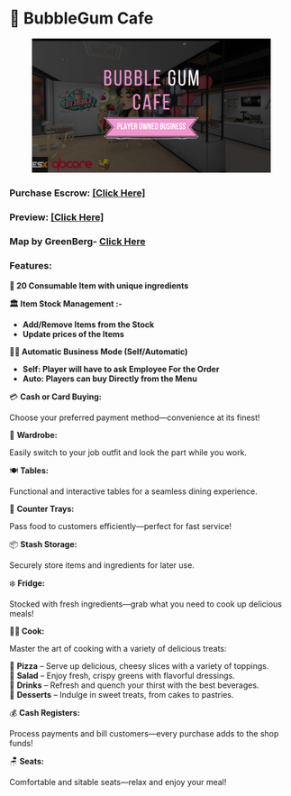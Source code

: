 # 🧋 BubbleGum Cafe

<figure><img src="../../../.gitbook/assets/BUBBLEGUM CAFE (6).png" alt=""><figcaption></figcaption></figure>

### Purchase Escrow: [\[Click Here\]](https://pulsescripts.tebex.io/package/6707950)

### Preview: [\[Click Here\]](https://youtu.be/Os_pJB0EICc)

### Map by GreenBerg- [Click Here](https://www.youtube.com/watch?v=MUUwk8irKSU)

### Features:

**🍞 20 Consumable Item with unique ingredients**

**🏛️ Item Stock Management :-**

* **Add/Remove Items from the Stock**
* **Update prices of the Items**

**👨‍💼 Automatic Business Mode (Self/Automatic)**

* **Self: Player will have to ask Employee For the Order**
* **Auto: Players can buy Directly from the Menu**

💳 **Cash or Card Buying:**&#x20;

Choose your preferred payment method—convenience at its finest!

👕 **Wardrobe:**&#x20;

Easily switch to your job outfit and look the part while you work.

🍽️ **Tables:**&#x20;

Functional and interactive tables for a seamless dining experience.

🛒 **Counter Trays:**&#x20;

Pass food to customers efficiently—perfect for fast service!

📦 **Stash Storage:**&#x20;

Securely store items and ingredients for later use.

❄️ **Fridge:**&#x20;

Stocked with fresh ingredients—grab what you need to cook up delicious meals!

**🧑‍🍳 Cook:**

Master the art of cooking with a variety of delicious treats:

🍕 **Pizza** – Serve up delicious, cheesy slices with a variety of toppings.\
🥗 **Salad** – Enjoy fresh, crispy greens with flavorful dressings.\
🥤 **Drinks** – Refresh and quench your thirst with the best beverages.\
🍰 **Desserts** – Indulge in sweet treats, from cakes to pastries.

💰 **Cash Registers:**&#x20;

Process payments and bill customers—every purchase adds to the shop funds!

🪑 **Seats:**&#x20;

Comfortable and sitable seats—relax and enjoy your meal!

